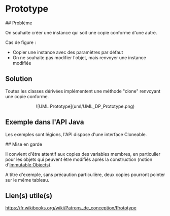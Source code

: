 # Prototype 

## Problème

On souhaite créer une instance qui soit une copie conforme d'une autre.

Cas de figure :

* Copier une instance avec des paramètres par défaut
* On ne souhaite pas modifier l'objet, mais renvoyer une instance modifiée

## Solution

Toutes les classes dérivées implémentent une méthode "clone" renvoyant une copie conforme.

<div style="text-align: center">
![UML Prototype](uml/UML_DP_Prototype.png)
</div>


## Exemple dans l'API Java

Les exemples sont légions, l'API dispose d'une interface Cloneable.

## Mise en garde

Il convient d'être attentif aux copies des variables membres, en particulier pour les objets qui peuvent être modifiés après la construction (notion d'[Immutable Objects](http://docs.oracle.com/javase/tutorial/essential/concurrency/immutable.html)).

A titre d'exemple, sans précaution particulière, deux copies pourront pointer sur le même tableau.

## Lien(s) utile(s)

https://fr.wikibooks.org/wiki/Patrons_de_conception/Prototype













